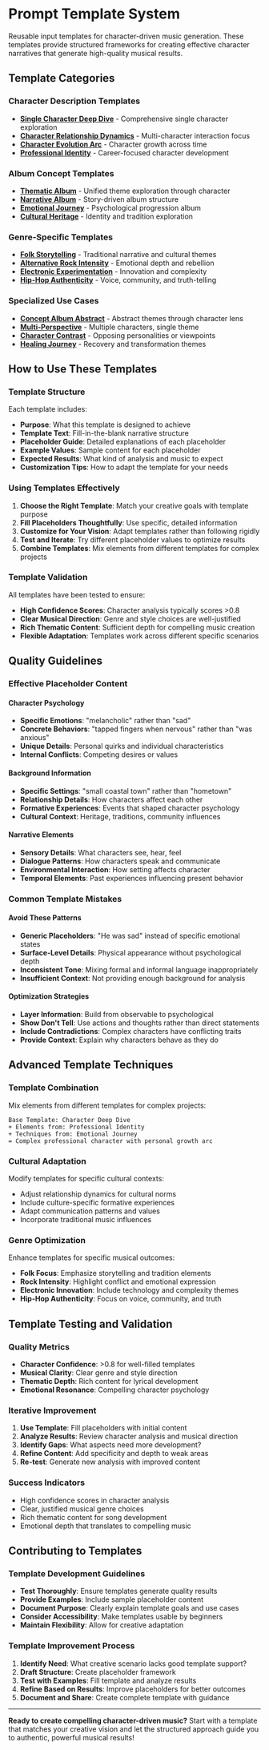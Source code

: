 # Prompt Template System

Reusable input templates for character-driven music generation. These templates provide structured frameworks for creating effective character narratives that generate high-quality musical results.

## Template Categories

### Character Description Templates
- **[Single Character Deep Dive](character_deep_dive.md)** - Comprehensive single character exploration
- **[Character Relationship Dynamics](character_relationships.md)** - Multi-character interaction focus
- **[Character Evolution Arc](character_evolution.md)** - Character growth across time
- **[Professional Identity](professional_character.md)** - Career-focused character development

### Album Concept Templates
- **[Thematic Album](thematic_album.md)** - Unified theme exploration through character
- **[Narrative Album](narrative_album.md)** - Story-driven album structure
- **[Emotional Journey](emotional_journey.md)** - Psychological progression album
- **[Cultural Heritage](cultural_heritage.md)** - Identity and tradition exploration

### Genre-Specific Templates
- **[Folk Storytelling](folk_template.md)** - Traditional narrative and cultural themes
- **[Alternative Rock Intensity](alternative_template.md)** - Emotional depth and rebellion
- **[Electronic Experimentation](electronic_template.md)** - Innovation and complexity
- **[Hip-Hop Authenticity](hiphop_template.md)** - Voice, community, and truth-telling

### Specialized Use Cases
- **[Concept Album Abstract](concept_abstract.md)** - Abstract themes through character lens
- **[Multi-Perspective](multi_perspective.md)** - Multiple characters, single theme
- **[Character Contrast](character_contrast.md)** - Opposing personalities or viewpoints
- **[Healing Journey](healing_journey.md)** - Recovery and transformation themes

## How to Use These Templates

### Template Structure

Each template includes:
- **Purpose**: What this template is designed to achieve
- **Template Text**: Fill-in-the-blank narrative structure
- **Placeholder Guide**: Detailed explanations of each placeholder
- **Example Values**: Sample content for each placeholder
- **Expected Results**: What kind of analysis and music to expect
- **Customization Tips**: How to adapt the template for your needs

### Using Templates Effectively

1. **Choose the Right Template**: Match your creative goals with template purpose
2. **Fill Placeholders Thoughtfully**: Use specific, detailed information
3. **Customize for Your Vision**: Adapt templates rather than following rigidly
4. **Test and Iterate**: Try different placeholder values to optimize results
5. **Combine Templates**: Mix elements from different templates for complex projects

### Template Validation

All templates have been tested to ensure:
- **High Confidence Scores**: Character analysis typically scores >0.8
- **Clear Musical Direction**: Genre and style choices are well-justified
- **Rich Thematic Content**: Sufficient depth for compelling music creation
- **Flexible Adaptation**: Templates work across different specific scenarios

## Quality Guidelines

### Effective Placeholder Content

#### Character Psychology
- **Specific Emotions**: "melancholic" rather than "sad"
- **Concrete Behaviors**: "tapped fingers when nervous" rather than "was anxious"
- **Unique Details**: Personal quirks and individual characteristics
- **Internal Conflicts**: Competing desires or values

#### Background Information
- **Specific Settings**: "small coastal town" rather than "hometown"
- **Relationship Details**: How characters affect each other
- **Formative Experiences**: Events that shaped character psychology
- **Cultural Context**: Heritage, traditions, community influences

#### Narrative Elements
- **Sensory Details**: What characters see, hear, feel
- **Dialogue Patterns**: How characters speak and communicate
- **Environmental Interaction**: How setting affects character
- **Temporal Elements**: Past experiences influencing present behavior

### Common Template Mistakes

#### Avoid These Patterns
- **Generic Placeholders**: "He was sad" instead of specific emotional states
- **Surface-Level Details**: Physical appearance without psychological depth
- **Inconsistent Tone**: Mixing formal and informal language inappropriately
- **Insufficient Context**: Not providing enough background for analysis

#### Optimization Strategies
- **Layer Information**: Build from observable to psychological
- **Show Don't Tell**: Use actions and thoughts rather than direct statements
- **Include Contradictions**: Complex characters have conflicting traits
- **Provide Context**: Explain why characters behave as they do

## Advanced Template Techniques

### Template Combination
Mix elements from different templates for complex projects:

```
Base Template: Character Deep Dive
+ Elements from: Professional Identity
+ Techniques from: Emotional Journey
= Complex professional character with personal growth arc
```

### Cultural Adaptation
Modify templates for specific cultural contexts:
- Adjust relationship dynamics for cultural norms
- Include culture-specific formative experiences
- Adapt communication patterns and values
- Incorporate traditional music influences

### Genre Optimization
Enhance templates for specific musical outcomes:
- **Folk Focus**: Emphasize storytelling and tradition elements
- **Rock Intensity**: Highlight conflict and emotional expression
- **Electronic Innovation**: Include technology and complexity themes
- **Hip-Hop Authenticity**: Focus on voice, community, and truth

## Template Testing and Validation

### Quality Metrics
- **Character Confidence**: >0.8 for well-filled templates
- **Musical Clarity**: Clear genre and style direction
- **Thematic Depth**: Rich content for lyrical development
- **Emotional Resonance**: Compelling character psychology

### Iterative Improvement
1. **Use Template**: Fill placeholders with initial content
2. **Analyze Results**: Review character analysis and musical direction
3. **Identify Gaps**: What aspects need more development?
4. **Refine Content**: Add specificity and depth to weak areas
5. **Re-test**: Generate new analysis with improved content

### Success Indicators
- High confidence scores in character analysis
- Clear, justified musical genre choices
- Rich thematic content for song development
- Emotional depth that translates to compelling music

## Contributing to Templates

### Template Development Guidelines
- **Test Thoroughly**: Ensure templates generate quality results
- **Provide Examples**: Include sample placeholder content
- **Document Purpose**: Clearly explain template goals and use cases
- **Consider Accessibility**: Make templates usable by beginners
- **Maintain Flexibility**: Allow for creative adaptation

### Template Improvement Process
1. **Identify Need**: What creative scenario lacks good template support?
2. **Draft Structure**: Create placeholder framework
3. **Test with Examples**: Fill template and analyze results
4. **Refine Based on Results**: Improve placeholders for better outcomes
5. **Document and Share**: Create complete template with guidance

---

**Ready to create compelling character-driven music?** Start with a template that matches your creative vision and let the structured approach guide you to authentic, powerful musical results!